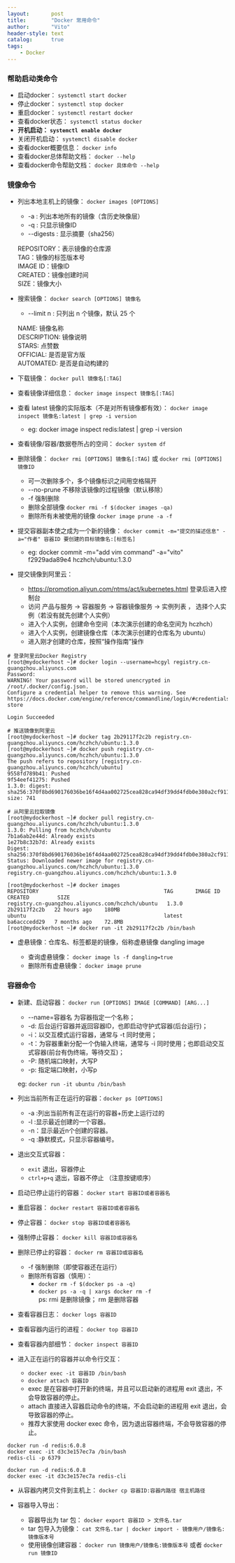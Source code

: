 ```yaml
---
layout:       post
title:        "Docker 常用命令"
author:       "Vito"
header-style: text
catalog:      true
tags:
    - Docker
---
```


### 帮助启动类命令
* 启动docker： `systemctl start docker`
* 停止docker： `systemctl stop docker`
* 重启docker： `systemctl restart docker`
* 查看docker状态： `systemctl status docker`
* **开机启动： `systemctl enable docker`**
* 关闭开机启动： `systemctl disable docker`
* 查看docker概要信息： `docker info`
* 查看docker总体帮助文档： `docker --help`
* 查看docker命令帮助文档： `docker 具体命令 --help`

### 镜像命令
* 列出本地主机上的镜像： `docker images [OPTIONS]`
  + -a : 列出本地所有的镜像（含历史映像层）
  + -q : 只显示镜像ID
  + \-\-digests : 显示摘要（sha256）

  REPOSITORY：表示镜像的仓库源  
  TAG：镜像的标签版本号  
  IMAGE ID：镜像ID  
  CREATED：镜像创建时间  
  SIZE：镜像大小


* 搜索镜像： `docker search [OPTIONS] 镜像名`
  + \-\-limit n : 只列出 n 个镜像，默认 25 个

  NAME: 镜像名称  
  DESCRIPTION: 镜像说明  
  STARS: 点赞数  
  OFFICIAL: 是否是官方版  
  AUTOMATED: 是否是自动构建的


* 下载镜像： `docker pull 镜像名[:TAG]`


* 查看镜像详细信息： `docker image inspect 镜像名[:TAG]`


* 查看 latest 镜像的实际版本（不是对所有镜像都有效）： `docker image inspect 镜像名:latest | grep -i version`
  + eg: docker image inspect redis:latest \| grep -i version


* 查看镜像/容器/数据卷所占的空间： `docker system df`


* 删除镜像： `docker rmi [OPTIONS] 镜像名[:TAG]`  或  `docker rmi [OPTIONS] 镜像ID`
  + 可一次删除多个，多个镜像标识之间用空格隔开
  + \-\-no-prune 不移除该镜像的过程镜像（默认移除）
  + -f 强制删除
  + 删除全部镜像 `docker rmi -f $(docker images -qa)`
  + 删除所有未被使用的镜像 `docker image prune -a -f`


* 提交容器副本使之成为一个新的镜像： `docker commit -m="提交的描述信息" -a="作者" 容器ID 要创建的目标镜像名:[标签名]`
  + eg: docker commit -m="add vim command" -a="vito" f2929ada89e4 hczhch/ubuntu:1.3.0


* 提交镜像到阿里云： 
  + https://promotion.aliyun.com/ntms/act/kubernetes.html  登录后进入控制台
  + 访问 产品与服务 -> 容器服务 -> 容器镜像服务 -> 实例列表 ， 选择个人实例（若没有就先创建个人实例）
  + 进入个人实例，创建命令空间（本次演示创建的命名空间为 hczhch）
  + 进入个人实例，创建镜像仓库（本次演示创建的仓库名为 ubuntu）
  + 进入刚才创建的仓库，按照“操作指南”操作
  
```shell
# 登录阿里云Docker Registry
[root@mydockerhost ~]# docker login --username=hcgyl registry.cn-guangzhou.aliyuncs.com
Password: 
WARNING! Your password will be stored unencrypted in /root/.docker/config.json.
Configure a credential helper to remove this warning. See
https://docs.docker.com/engine/reference/commandline/login/#credentials-store

Login Succeeded

# 推送镜像到阿里云
[root@mydockerhost ~]# docker tag 2b29117f2c2b registry.cn-guangzhou.aliyuncs.com/hczhch/ubuntu:1.3.0
[root@mydockerhost ~]# docker push registry.cn-guangzhou.aliyuncs.com/hczhch/ubuntu:1.3.0
The push refers to repository [registry.cn-guangzhou.aliyuncs.com/hczhch/ubuntu]
9558fd789b41: Pushed 
9f54eef41275: Pushed 
1.3.0: digest: sha256:370f8bd690176036be16f4d4aa002725cea828ca94df39dd4fdb0e380a2cf911 size: 741

# 从阿里云拉取镜像
[root@mydockerhost ~]# docker pull registry.cn-guangzhou.aliyuncs.com/hczhch/ubuntu:1.3.0
1.3.0: Pulling from hczhch/ubuntu
7b1a6ab2e44d: Already exists 
1e27b8c32b7d: Already exists 
Digest: sha256:370f8bd690176036be16f4d4aa002725cea828ca94df39dd4fdb0e380a2cf911
Status: Downloaded newer image for registry.cn-guangzhou.aliyuncs.com/hczhch/ubuntu:1.3.0
registry.cn-guangzhou.aliyuncs.com/hczhch/ubuntu:1.3.0

[root@mydockerhost ~]# docker images
REPOSITORY                                        TAG       IMAGE ID       CREATED         SIZE
registry.cn-guangzhou.aliyuncs.com/hczhch/ubuntu   1.3.0     2b29117f2c2b   22 hours ago    180MB
ubuntu                                            latest    ba6acccedd29   7 months ago    72.8MB
[root@mydockerhost ~]# docker run -it 2b29117f2c2b /bin/bash
```


* 虚悬镜像：仓库名、标签都是<none>的镜像，俗称虚悬镜像 dangling image
  + 查询虚悬镜像： `docker image ls -f dangling=true`
  + 删除所有虚悬镜像： `docker image prune`


### 容器命令
* 新建、启动容器： `docker run [OPTIONS] IMAGE [COMMAND] [ARG...]`
  + \-\-name=容器名 为容器指定一个名称；
  + -d: 后台运行容器并返回容器ID，也即启动守护式容器(后台运行)；
  + -i：以交互模式运行容器，通常与 -t 同时使用；
  + -t：为容器重新分配一个伪输入终端，通常与 -i 同时使用；也即启动交互式容器(前台有伪终端，等待交互)；
  + -P: 随机端口映射，大写P
  + -p: 指定端口映射，小写p

  eg: `docker run -it ubuntu /bin/bash`


* 列出当前所有正在运行的容器：`docker ps [OPTIONS]`
  + -a :列出当前所有正在运行的容器+历史上运行过的
  + -l :显示最近创建的一个容器。
  + -n：显示最近n个创建的容器。
  + -q :静默模式，只显示容器编号。


* 退出交互式容器：
  + `exit` 退出，容器停止
  + `ctrl+p+q` 退出，容器不停止 （注意按键顺序）


* 启动已停止运行的容器： `docker start 容器ID或者容器名`


* 重启容器： `docker restart 容器ID或者容器名`


* 停止容器： `docker stop 容器ID或者容器名`


* 强制停止容器： `docker kill 容器ID或容器名`


* 删除已停止的容器： `docker rm 容器ID或容器名`
  + -f 强制删除（即使容器还在运行）
  + 删除所有容器（慎用）：
    + `docker rm -f $(docker ps -a -q)`
    + `docker ps -a -q | xargs docker rm -f`  
    ps: rmi 是删除镜像； rm 是删除容器


* 查看容器日志： `docker logs 容器ID`


* 查看容器内运行的进程： `docker top 容器ID`


* 查看容器内部细节： `docker inspect 容器ID`


* 进入正在运行的容器并以命令行交互：
  + `docker exec -it 容器ID /bin/bash`
  + `docker attach 容器ID`
  + exec 是在容器中打开新的终端，并且可以启动新的进程用 exit 退出，不会导致容器的停止。
  + attach 直接进入容器启动命令的终端，不会启动新的进程用 exit 退出，会导致容器的停止。
  + 推荐大家使用 docker exec 命令，因为退出容器终端，不会导致容器的停止。

```shell
docker run -d redis:6.0.8
docker exec -it d3c3e157ec7a /bin/bash
redis-cli -p 6379
````
```shell
docker run -d redis:6.0.8
docker exec -it d3c3e157ec7a redis-cli
````


* 从容器内拷贝文件到主机上： `docker cp 容器ID:容器内路径 宿主机路径`


* 容器导入导出：
  + 容器导出为 tar 包： `docker export 容器ID > 文件名.tar`
  + tar 包导入为镜像： `cat 文件名.tar | docker import - 镜像用户/镜像名:镜像版本号`
  + 使用镜像创建容器： `docker run 镜像用户/镜像名:镜像版本号`  或者 `docker run 镜像ID`

